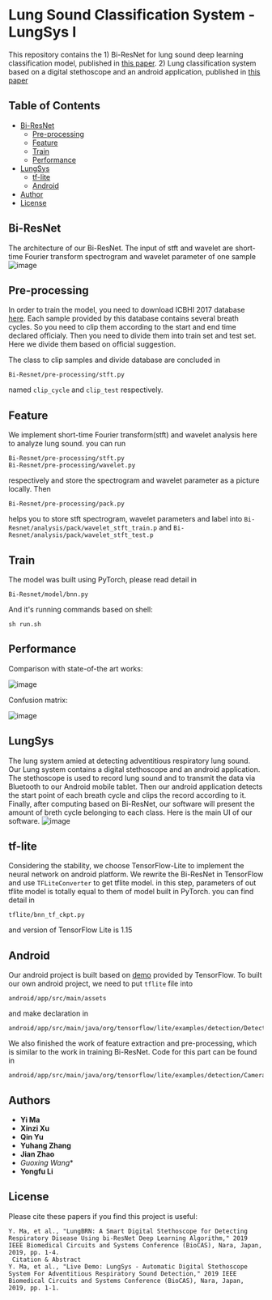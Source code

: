 # Lung Sound Classification System - LungSys I

This repository contains the 1) Bi-ResNet for lung sound deep learning classification model, published in [this paper](https://ieeexplore.ieee.org/document/8919021). 2) Lung classification system based on a digital stethoscope and an android application, published in [this paper](https://ieeexplore.ieee.org/document/8918752)

<!-- TABLE OF CONTENTS -->
## Table of Contents

* [Bi-ResNet](#Bi-ResNet)
  * [Pre-processing](#Pre-processing)
  * [Feature](#Feature)
  * [Train](#Train)
  * [Performance](#Performance)
* [LungSys](#LungSys)
  * [tf-lite](#tf-lite)
  * [Android](#Android)
* [Author](#Author)
* [License](#License)

## Bi-ResNet

The architecture of our Bi-ResNet. The input of stft and wavelet are short-time Fourier transform spectrogram and wavelet parameter of one sample![image](./pic/architecture.png)

## Pre-processing

In order to train the model, you need to download ICBHI 2017 database [here](https://bhichallenge.med.auth.gr/). Each sample provided by this database contains several breath cycles. So you need to clip them according to the start and end time declared officialy. Then you need to divide them into train set and test set. Here we divide them based on official suggestion.

The class to clip samples and divide database are concluded in
```
Bi-Resnet/pre-processing/stft.py
```
named `clip_cycle` and `clip_test` respectively.

## Feature

We implement short-time Fourier transform(stft) and wavelet analysis here to analyze lung sound. you can run 
```
Bi-Resnet/pre-processing/stft.py
Bi-Resnet/pre-processing/wavelet.py
```
respectively and store the spectrogram and wavelet parameter as a picture locally. Then
```
Bi-Resnet/pre-processing/pack.py
```
helps you to store stft spectrogram, wavelet parameters and label into `Bi-Resnet/analysis/pack/wavelet_stft_train.p` and `Bi-Resnet/analysis/pack/wavelet_stft_test.p`

## Train

The model was built using PyTorch, please read detail in 
```
Bi-Resnet/model/bnn.py
```
And it's running commands based on shell:
```
sh run.sh
```

## Performance

Comparison with state-of-the art works:

![image](./pic/result1.PNG)

Confusion matrix:

![image](./pic/result2.PNG)
   
## LungSys

The lung system amied at detecting adventitious respiratory lung sound.  Our Lung system contains a digital stethoscope and an android application. The stethoscope is used to record lung sound and to transmit the data via Bluetooth to our Android mobile tablet. Then our android application detects the start point of each breath cycle and clips the record according to it. Finally, after computing based on Bi-ResNet, our software will present the amount of breth cycle belonging to each class. Here is the main UI of our software. ![image](./pic/screen1.jpg)

## tf-lite

Considering the stability, we choose TensorFlow-Lite to implement the neural network on android platform. We rewrite the Bi-ResNet in TensorFlow and use `TFLiteConverter` to get tflite model. in this step, parameters of out tflite model is totally equal to them of model built in PyTorch. you can find detail in 
```
tflite/bnn_tf_ckpt.py
```
and version of TensorFlow Lite is 1.15

## Android

Our android project is built based on [demo](https://github.com/tensorflow/examples/tree/master/lite/examples/object_detection/android) provided by TensorFlow.
To built our own android project, we need to put `tflite` file into 
```
android/app/src/main/assets
```
and make declaration in
```
android/app/src/main/java/org/tensorflow/lite/examples/detection/DetectorActivity.java
```
We also finished the work of feature extraction and pre-processing, which is similar to the work in training Bi-ResNet. Code for this part can be found in 
```
android/app/src/main/java/org/tensorflow/lite/examples/detection/CameraActivity.java
```

## Authors

* **Yi Ma** 
* **Xinzi Xu**
* **Qin Yu**
* **Yuhang Zhang**
* **Jian Zhao**
* *Guoxing Wang**
* **Yongfu Li**

## License

Please cite these papers if you find this project is useful:
```
Y. Ma, et al., "LungBRN: A Smart Digital Stethoscope for Detecting Respiratory Disease Using bi-ResNet Deep Learning Algorithm," 2019 IEEE Biomedical Circuits and Systems Conference (BioCAS), Nara, Japan, 2019, pp. 1-4.
 Citation & Abstract
Y. Ma, et al., "Live Demo: LungSys - Automatic Digital Stethoscope System For Adventitious Respiratory Sound Detection," 2019 IEEE Biomedical Circuits and Systems Conference (BioCAS), Nara, Japan, 2019, pp. 1-1.
```
